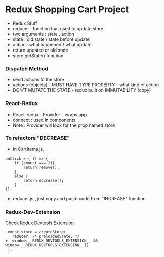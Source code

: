 # Redux Shopping Cart Project 

- Redux Stuff 
- reducer : function that used to update store 
- two arguments : state , action 
- state : old state / state before update 
- action : what happened / what update 
- return updated or old state 
- store.getState() function 

### Dispatch Method 
- send actions to the store 
- actions (objects) - MUST HAVE TYPE PROPERTY - what kind of action 
- DON'T MUTATE THE STATE - redux built on IMMUTABILITY (copy)

### React-Redux 
- React-redux  - Provider - wraps app
- connect : used in components 
- Note : Provider will look for the prop named store 

### To refactore "DECREASE" 
- In CartItems.js, 

```
onClick = { () => {
    if (amount === 1){ 
        return remove(); 
    }
    else { 
        return decrease(); 
    }
}}

```
- reducer.js , just copy and paste code from "INCREASE" function 


### Redux-Dev-Extension 

Check [Redux Devtools Extension](https://github.com/zalmoxisus/redux-devtools-extension)
```
 const store = createStore(
   reducer, /* preloadedState, */
+  window.__REDUX_DEVTOOLS_EXTENSION__ && window.__REDUX_DEVTOOLS_EXTENSION__()
 );
```